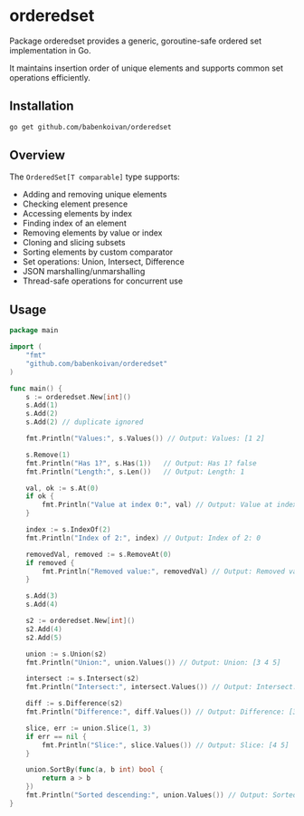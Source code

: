 # orderedset

Package orderedset provides a generic, goroutine-safe ordered set implementation in Go.

It maintains insertion order of unique elements and supports common set operations efficiently.

## Installation

```bash
go get github.com/babenkoivan/orderedset
```

## Overview

The `OrderedSet[T comparable]` type supports:

* Adding and removing unique elements
* Checking element presence
* Accessing elements by index
* Finding index of an element
* Removing elements by value or index
* Cloning and slicing subsets
* Sorting elements by custom comparator
* Set operations: Union, Intersect, Difference
* JSON marshalling/unmarshalling
* Thread-safe operations for concurrent use

## Usage

```go
package main

import (
    "fmt"
    "github.com/babenkoivan/orderedset"
)

func main() {
    s := orderedset.New[int]()
    s.Add(1)
    s.Add(2)
    s.Add(2) // duplicate ignored

    fmt.Println("Values:", s.Values()) // Output: Values: [1 2]

    s.Remove(1)
    fmt.Println("Has 1?", s.Has(1))   // Output: Has 1? false
    fmt.Println("Length:", s.Len())   // Output: Length: 1

    val, ok := s.At(0)
    if ok {
        fmt.Println("Value at index 0:", val) // Output: Value at index 0: 2
    }

    index := s.IndexOf(2)
    fmt.Println("Index of 2:", index) // Output: Index of 2: 0

    removedVal, removed := s.RemoveAt(0)
    if removed {
        fmt.Println("Removed value:", removedVal) // Output: Removed value: 2
    }

    s.Add(3)
    s.Add(4)

    s2 := orderedset.New[int]()
    s2.Add(4)
    s2.Add(5)

    union := s.Union(s2)
    fmt.Println("Union:", union.Values()) // Output: Union: [3 4 5]

    intersect := s.Intersect(s2)
    fmt.Println("Intersect:", intersect.Values()) // Output: Intersect: [4]

    diff := s.Difference(s2)
    fmt.Println("Difference:", diff.Values()) // Output: Difference: [3]

    slice, err := union.Slice(1, 3)
    if err == nil {
        fmt.Println("Slice:", slice.Values()) // Output: Slice: [4 5]
    }

    union.SortBy(func(a, b int) bool {
        return a > b
    })
    fmt.Println("Sorted descending:", union.Values()) // Output: Sorted descending: [5 4 3]
}
```